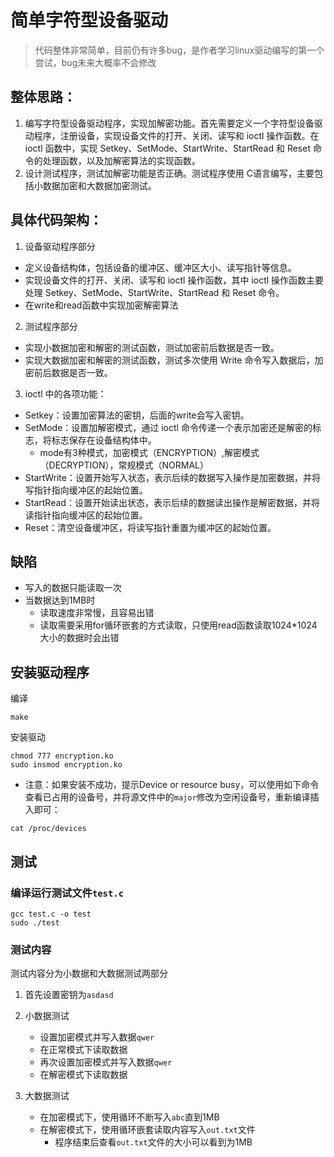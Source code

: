 # 简单字符型设备驱动
> 代码整体非常简单，目前仍有许多bug，是作者学习linux驱动编写的第一个尝试，bug未来大概率不会修改
## 整体思路：
1. 编写字符型设备驱动程序，实现加解密功能。首先需要定义一个字符型设备驱动程序，注册设备，实现设备文件的打开、关闭、读写和 ioctl 操作函数。在 ioctl 函数中，实现 Setkey、SetMode、StartWrite、StartRead 和 Reset 命令的处理函数，以及加解密算法的实现函数。
2. 设计测试程序，测试加解密功能是否正确。测试程序使用 C语言编写，主要包括小数据加密和大数据加密测试。

## 具体代码架构：
1. 设备驱动程序部分
- 定义设备结构体，包括设备的缓冲区、缓冲区大小、读写指针等信息。
- 实现设备文件的打开、关闭、读写和 ioctl 操作函数，其中 ioctl 操作函数主要处理 Setkey、SetMode、StartWrite、StartRead 和 Reset 命令。
- 在write和read函数中实现加密解密算法

2. 测试程序部分
- 实现小数据加密和解密的测试函数，测试加密前后数据是否一致。
- 实现大数据加密和解密的测试函数，测试多次使用 Write 命令写入数据后，加密前后数据是否一致。

3. ioctl 中的各项功能：
- Setkey：设置加密算法的密钥，后面的write会写入密钥。
- SetMode：设置加解密模式，通过 ioctl 命令传递一个表示加密还是解密的标志，将标志保存在设备结构体中。
	- mode有3种模式，加密模式（ENCRYPTION）,解密模式（DECRYPTION），常规模式（NORMAL）
- StartWrite：设置开始写入状态，表示后续的数据写入操作是加密数据，并将写指针指向缓冲区的起始位置。
- StartRead：设置开始读出状态，表示后续的数据读出操作是解密数据，并将读指针指向缓冲区的起始位置。
- Reset：清空设备缓冲区，将读写指针重置为缓冲区的起始位置。

## 缺陷
- 写入的数据只能读取一次
- 当数据达到1MB时
	- 读取速度非常慢，且容易出错
	- 读取需要采用for循环嵌套的方式读取，只使用read函数读取1024*1024大小的数据时会出错

## 安装驱动程序

编译

```
make
```

安装驱动

```
chmod 777 encryption.ko
sudo insmod encryption.ko
```
- 注意：如果安装不成功，提示Device or resource busy，可以使用如下命令查看已占用的设备号，并将源文件中的`major`修改为空闲设备号，重新编译插入即可：
```
cat /proc/devices
```



## 测试

### 编译运行测试文件`test.c`

```
gcc test.c -o test
sudo ./test
```

### 测试内容

测试内容分为小数据和大数据测试两部分

1. 首先设置密钥为`asdasd`

2. 小数据测试
	- 设置加密模式并写入数据`qwer`
	- 在正常模式下读取数据
	- 再次设置加密模式并写入数据`qwer`
	- 在解密模式下读取数据
3. 大数据测试
	- 在加密模式下，使用循环不断写入`abc`直到1MB
	- 在解密模式下，使用循环嵌套读取内容写入`out.txt`文件
		- 程序结束后查看`out.txt`文件的大小可以看到为1MB

